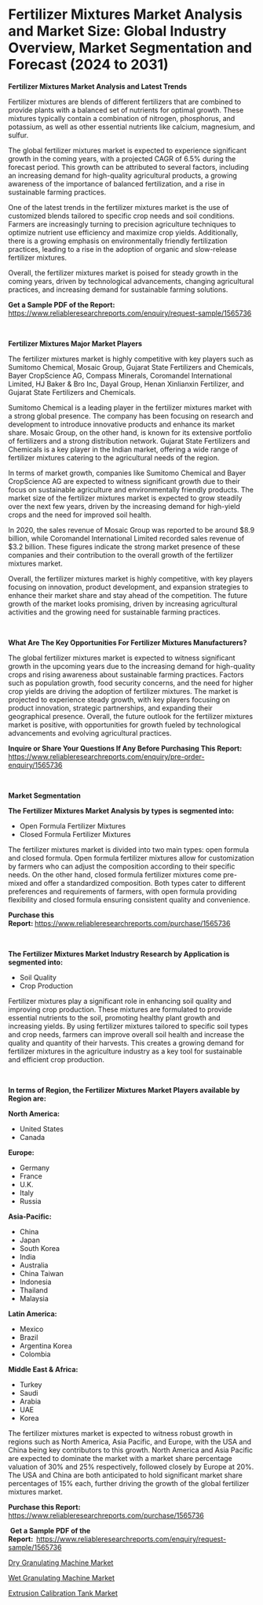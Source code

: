 <p><h1>Fertilizer Mixtures Market Analysis and Market Size: Global Industry Overview, Market Segmentation and Forecast (2024 to 2031)</h1></p><p><strong>Fertilizer Mixtures Market Analysis and Latest Trends</strong></p>
<p><p>Fertilizer mixtures are blends of different fertilizers that are combined to provide plants with a balanced set of nutrients for optimal growth. These mixtures typically contain a combination of nitrogen, phosphorus, and potassium, as well as other essential nutrients like calcium, magnesium, and sulfur.</p><p>The global fertilizer mixtures market is expected to experience significant growth in the coming years, with a projected CAGR of 6.5% during the forecast period. This growth can be attributed to several factors, including an increasing demand for high-quality agricultural products, a growing awareness of the importance of balanced fertilization, and a rise in sustainable farming practices.</p><p>One of the latest trends in the fertilizer mixtures market is the use of customized blends tailored to specific crop needs and soil conditions. Farmers are increasingly turning to precision agriculture techniques to optimize nutrient use efficiency and maximize crop yields. Additionally, there is a growing emphasis on environmentally friendly fertilization practices, leading to a rise in the adoption of organic and slow-release fertilizer mixtures.</p><p>Overall, the fertilizer mixtures market is poised for steady growth in the coming years, driven by technological advancements, changing agricultural practices, and increasing demand for sustainable farming solutions.</p></p>
<p><strong>Get a Sample PDF of the Report:&nbsp;</strong> <a href="https://www.reliableresearchreports.com/enquiry/request-sample/1565736">https://www.reliableresearchreports.com/enquiry/request-sample/1565736</a></p>
<p>&nbsp;</p>
<p><strong>Fertilizer Mixtures Major Market Players</strong></p>
<p><p>The fertilizer mixtures market is highly competitive with key players such as Sumitomo Chemical, Mosaic Group, Gujarat State Fertilizers and Chemicals, Bayer CropScience AG, Compass Minerals, Coromandel International Limited, HJ Baker & Bro Inc, Dayal Group, Henan Xinlianxin Fertilizer, and Gujarat State Fertilizers and Chemicals.</p><p>Sumitomo Chemical is a leading player in the fertilizer mixtures market with a strong global presence. The company has been focusing on research and development to introduce innovative products and enhance its market share. Mosaic Group, on the other hand, is known for its extensive portfolio of fertilizers and a strong distribution network. Gujarat State Fertilizers and Chemicals is a key player in the Indian market, offering a wide range of fertilizer mixtures catering to the agricultural needs of the region.</p><p>In terms of market growth, companies like Sumitomo Chemical and Bayer CropScience AG are expected to witness significant growth due to their focus on sustainable agriculture and environmentally friendly products. The market size of the fertilizer mixtures market is expected to grow steadily over the next few years, driven by the increasing demand for high-yield crops and the need for improved soil health.</p><p>In 2020, the sales revenue of Mosaic Group was reported to be around $8.9 billion, while Coromandel International Limited recorded sales revenue of $3.2 billion. These figures indicate the strong market presence of these companies and their contribution to the overall growth of the fertilizer mixtures market.</p><p>Overall, the fertilizer mixtures market is highly competitive, with key players focusing on innovation, product development, and expansion strategies to enhance their market share and stay ahead of the competition. The future growth of the market looks promising, driven by increasing agricultural activities and the growing need for sustainable farming practices.</p></p>
<p>&nbsp;</p>
<p><strong>What Are The Key Opportunities For Fertilizer Mixtures Manufacturers?</strong></p>
<p><p>The global fertilizer mixtures market is expected to witness significant growth in the upcoming years due to the increasing demand for high-quality crops and rising awareness about sustainable farming practices. Factors such as population growth, food security concerns, and the need for higher crop yields are driving the adoption of fertilizer mixtures. The market is projected to experience steady growth, with key players focusing on product innovation, strategic partnerships, and expanding their geographical presence. Overall, the future outlook for the fertilizer mixtures market is positive, with opportunities for growth fueled by technological advancements and evolving agricultural practices.</p></p>
<p><strong>Inquire or Share Your Questions If Any Before Purchasing This Report:</strong> <a href="https://www.reliableresearchreports.com/enquiry/pre-order-enquiry/1565736">https://www.reliableresearchreports.com/enquiry/pre-order-enquiry/1565736</a></p>
<p>&nbsp;</p>
<p><strong>Market Segmentation</strong></p>
<p><strong>The Fertilizer Mixtures Market Analysis by types is segmented into:</strong></p>
<p><ul><li>Open Formula Fertilizer Mixtures</li><li>Closed Formula Fertilizer Mixtures</li></ul></p>
<p><p>The fertilizer mixtures market is divided into two main types: open formula and closed formula. Open formula fertilizer mixtures allow for customization by farmers who can adjust the composition according to their specific needs. On the other hand, closed formula fertilizer mixtures come pre-mixed and offer a standardized composition. Both types cater to different preferences and requirements of farmers, with open formula providing flexibility and closed formula ensuring consistent quality and convenience.</p></p>
<p><strong>Purchase this Report:&nbsp;</strong><a href="https://www.reliableresearchreports.com/purchase/1565736">https://www.reliableresearchreports.com/purchase/1565736</a></p>
<p>&nbsp;</p>
<p><strong>The Fertilizer Mixtures Market Industry Research by Application is segmented into:</strong></p>
<p><ul><li>Soil Quality</li><li>Crop Production</li></ul></p>
<p><p>Fertilizer mixtures play a significant role in enhancing soil quality and improving crop production. These mixtures are formulated to provide essential nutrients to the soil, promoting healthy plant growth and increasing yields. By using fertilizer mixtures tailored to specific soil types and crop needs, farmers can improve overall soil health and increase the quality and quantity of their harvests. This creates a growing demand for fertilizer mixtures in the agriculture industry as a key tool for sustainable and efficient crop production.</p></p>
<p>&nbsp;</p>
<p><strong>In terms of Region, the Fertilizer Mixtures Market Players available by Region are:</strong></p>
<p>
    <p> <strong> North America: </strong>
        <ul>
            <li>United States</li>
            <li>Canada</li>
        </ul>
        </p> 
    <p> <strong> Europe: </strong>
        <ul>
            <li>Germany</li>
            <li>France</li>
            <li>U.K.</li>
            <li>Italy</li>
            <li>Russia</li>
        </ul>
        </p> 
    <p> <strong> Asia-Pacific: </strong>
        <ul>
            <li>China</li>
            <li>Japan</li>
            <li>South Korea</li>
            <li>India</li>
            <li>Australia</li>
            <li>China Taiwan</li>
            <li>Indonesia</li>
            <li>Thailand</li>
            <li>Malaysia</li>
        </ul>
        </p> 
    <p> <strong> Latin America: </strong>
        <ul>
            <li>Mexico</li>
            <li>Brazil</li>
            <li>Argentina Korea</li>
            <li>Colombia</li>
        </ul>
        </p> 
    <p> <strong> Middle East & Africa: </strong>
        <ul>
            <li>Turkey</li>
            <li>Saudi</li>
            <li>Arabia</li>
            <li>UAE</li>
            <li>Korea</li>
        </ul>
    </p>
    </p>
<p><p>The fertilizer mixtures market is expected to witness robust growth in regions such as North America, Asia Pacific, and Europe, with the USA and China being key contributors to this growth. North America and Asia Pacific are expected to dominate the market with a market share percentage valuation of 30% and 25% respectively, followed closely by Europe at 20%. The USA and China are both anticipated to hold significant market share percentages of 15% each, further driving the growth of the global fertilizer mixtures market.</p></p>
<p><strong>Purchase this Report: </strong><a href="https://www.reliableresearchreports.com/purchase/1565736">https://www.reliableresearchreports.com/purchase/1565736</a></p>
<p>&nbsp;<strong>Get a Sample PDF of the Report:&nbsp;&nbsp;</strong><a href="https://www.reliableresearchreports.com/enquiry/request-sample/1565736">https://www.reliableresearchreports.com/enquiry/request-sample/1565736</a></p>
<p><strong></strong></p>
<p><p><a href="https://view.publitas.com/reportprime-1/dry-granulating-machine-market-a-comprehensive-report-of-its-market-share-growth-trends-2023-2030/">Dry Granulating Machine Market</a></p><p><a href="https://view.publitas.com/reportprime-1/wet-granulating-machine-market-size-market-share-and-global-market-analysis-report-2023-2030/">Wet Granulating Machine Market</a></p><p><a href="https://view.publitas.com/reportprime-1/extrusion-calibration-tank-market-size-market-trends-and-growth-outlook-forecasted-for-period-from-2023-to-2030/">Extrusion Calibration Tank Market</a></p></p>